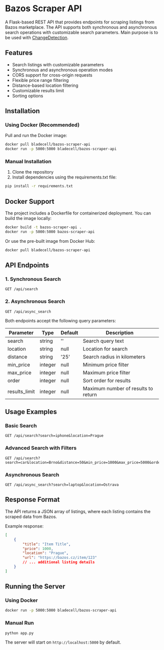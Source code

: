 # Bazos Scraper API

A Flask-based REST API that provides endpoints for scraping listings from Bazos marketplace. The API supports both synchronous and asynchronous search operations with customizable search parameters. Main purpose is to be used with [ChangeDetection](https://github.com/dgtlmoon/changedetection.io).

## Features

- Search listings with customizable parameters
- Synchronous and asynchronous operation modes
- CORS support for cross-origin requests
- Flexible price range filtering
- Distance-based location filtering
- Customizable results limit
- Sorting options

## Installation

### Using Docker (Recommended)

Pull and run the Docker image:
```bash
docker pull bladecell/bazos-scraper-api
docker run -p 5000:5000 bladecell/bazos-scraper-api
```

### Manual Installation

1. Clone the repository
2. Install dependencies using the requirements.txt file:
```bash
pip install -r requirements.txt
```

## Docker Support

The project includes a Dockerfile for containerized deployment. You can build the image locally:

```bash
docker build -t bazos-scraper-api .
docker run -p 5000:5000 bazos-scraper-api
```

Or use the pre-built image from Docker Hub:
```bash
docker pull bladecell/bazos-scraper-api
```

## API Endpoints

### 1. Synchronous Search
```
GET /api/search
```

### 2. Asynchronous Search
```
GET /api/async_search
```

Both endpoints accept the following query parameters:

| Parameter     | Type    | Default | Description                           |
|--------------|---------|---------|---------------------------------------|
| search       | string  | ''      | Search query text                     |
| location     | string  | null    | Location for search                   |
| distance     | string  | '25'    | Search radius in kilometers           |
| min_price    | integer | null    | Minimum price filter                  |
| max_price    | integer | null    | Maximum price filter                  |
| order        | integer | null    | Sort order for results                |
| results_limit| integer | null    | Maximum number of results to return   |

## Usage Examples

### Basic Search
```
GET /api/search?search=iphone&location=Prague
```

### Advanced Search with Filters
```
GET /api/search?search=car&location=Brno&distance=50&min_price=1000&max_price=5000&order=1&results_limit=20
```

### Asynchronous Search
```
GET /api/async_search?search=laptop&location=Ostrava
```

## Response Format

The API returns a JSON array of listings, where each listing contains the scraped data from Bazos.

Example response:
```json
[
    {
        "title": "Item Title",
        "price": 1000,
        "location": "Prague",
        "url": "https://bazos.cz/item/123"
        // ... additional listing details
    }
]
```

## Running the Server

### Using Docker
```bash
docker run -p 5000:5000 bladecell/bazos-scraper-api
```

### Manual Run
```bash
python app.py
```

The server will start on `http://localhost:5000` by default.

